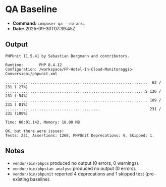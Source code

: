 # QA Baseline

- **Command:** `composer qa --no-ansi`
- **Date:** 2025-09-30T07:39:45Z

## Output

```
PHPUnit 11.5.41 by Sebastian Bergmann and contributors.

Runtime:       PHP 8.4.12
Configuration: /workspace/FP-Hotel-In-Cloud-Monitoraggio-Conversioni/phpunit.xml

...............................................................  63 / 231 ( 27%)
..............................................................S 126 / 231 ( 54%)
............................................................... 189 / 231 ( 81%)
..........................................                      231 / 231 (100%)

Time: 00:01.142, Memory: 18.00 MB

OK, but there were issues!
Tests: 231, Assertions: 1268, PHPUnit Deprecations: 4, Skipped: 1.
```

## Notes

- `vendor/bin/phpcs` produced no output (0 errors, 0 warnings).
- `vendor/bin/phpstan analyse` produced no output (0 errors).
- `vendor/bin/phpunit` reported 4 deprecations and 1 skipped test (pre-existing baseline).
